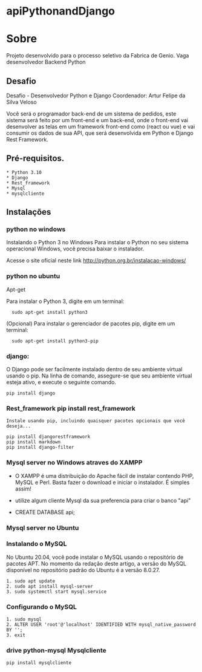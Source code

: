 # apiPythonandDjango

# Sobre

Projeto desenvolvido para o processo seletivo da Fabrica de Genio. Vaga desenvolvedor Backend Python 

## Desafio
  Desafio - Desenvolvedor Python e Django
  Coordenador: Artur Felipe da Silva Veloso

  Você será o programador back-end de um sistema de pedidos, este sistema será feito por
  um front-end e um back-end, onde o front-end vai desenvolver as telas em um framework
  front-end como (react ou vue) e vai consumir os dados de sua API, que será desenvolvida
  em Python e Django Rest Framework.

## Pré-requisitos.
    * Python 3.10
    * Django 
    * Rest_framework
    * Mysql
    * mysqlcliente
## Instalações

### python no windows 
Instalando o Python 3 no Windows
Para instalar o Python no seu sistema operacional Windows, você precisa baixar o instalador. 

Acesse o site oficial neste link http://python.org.br/instalacao-windows/

### python no ubuntu

Apt-get

Para instalar o Python 3, digite em um terminal:

      sudo apt-get install python3

(Opcional) Para instalar o gerenciador de pacotes pip, digite em um terminal:
      
      sudo apt-get install python3-pip

### django:

  O Django pode ser facilmente instalado dentro de seu ambiente virtual usando o pip.
    Na linha de comando, assegure-se que seu ambiente virtual esteja ativo, e execute o seguinte comando.
    
    pip install django
### Rest_framework pip install rest_framework
        
    Instale usando pip, incluindo quaisquer pacotes opcionais que você deseja...
    
    pip install djangorestframework
    pip install markdown    
    pip install django-filter
    
### Mysql server no Windows atraves do XAMPP
  
  * O XAMPP é uma distribuição do Apache fácil de instalar contendo PHP, MySQL e Perl. Basta fazer o download e iniciar o instalador. É simples assim!
  
  * utilize algum cliente Mysql da sua preferencia para criar o banco "api"
  
  * CREATE DATABASE api;
  
### Mysql server no Ubuntu
    
### Instalando o MySQL
No Ubuntu 20.04, você pode instalar o MySQL usando o repositório de pacotes APT. No momento da redação deste artigo, a versão do MySQL disponível no                   repositório padrão do Ubuntu é a versão 8.0.27.

    1. sudo apt update
    2. sudo apt install mysql-server
    3. sudo systemctl start mysql.service

### Configurando o MySQL
  
    1. sudo mysql
    2. ALTER USER 'root'@'localhost' IDENTIFIED WITH mysql_native_password BY '';
    3. exit
### drive python-mysql Mysqlcliente

    pip install mysqlcliente
